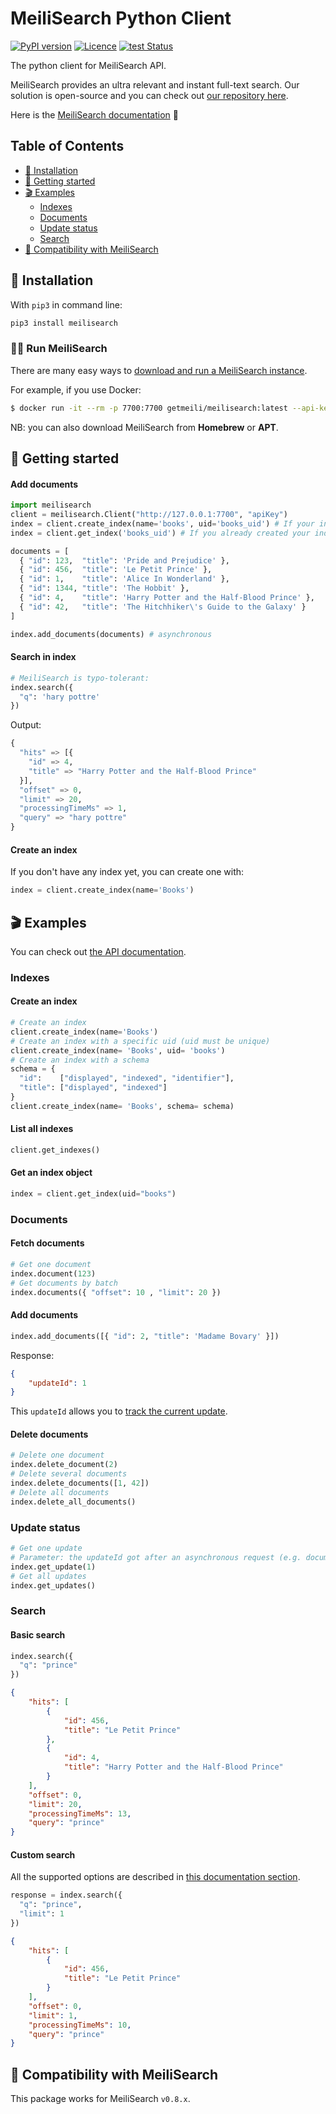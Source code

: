 # MeiliSearch Python Client

[![PyPI version](https://badge.fury.io/py/meilisearch.svg)](https://badge.fury.io/py/meilisearch)
[![Licence](https://img.shields.io/badge/licence-MIT-blue.svg)](https://img.shields.io/badge/licence-MIT-blue.svg)
[![test Status](https://github.com/meilisearch/meilisearch-python/workflows/Pytest/badge.svg)](https://github.com/{owner}/{repo}/actions)


The python client for MeiliSearch API.

MeiliSearch provides an ultra relevant and instant full-text search. Our solution is open-source and you can check out [our repository here](https://github.com/meilisearch/MeiliDB).

Here is the [MeiliSearch documentation](https://docs.meilisearch.com/) 📖

## Table of Contents <!-- omit in toc -->

- [🔧 Installation](#-installation)
- [🚀 Getting started](#-getting-started)
- [🎬 Examples](#-examples)
  - [Indexes](#indexes)
  - [Documents](#documents)
  - [Update status](#update-status)
  - [Search](#search)
- [🤖 Compatibility with MeiliSearch](#-compatibility-with-meilisearch)

## 🔧 Installation

With `pip3` in command line:

```bash
pip3 install meilisearch
```

### 🏃‍♀️ Run MeiliSearch

There are many easy ways to [download and run a MeiliSearch instance](https://docs.meilisearch.com/getting_started/download.html).

For example, if you use Docker:
```bash
$ docker run -it --rm -p 7700:7700 getmeili/meilisearch:latest --api-key=apiKey
```

NB: you can also download MeiliSearch from **Homebrew** or **APT**.

## 🚀 Getting started

#### Add documents <!-- omit in toc -->

```python
import meilisearch
client = meilisearch.Client("http://127.0.0.1:7700", "apiKey")
index = client.create_index(name='books', uid='books_uid') # If your index does not exist
index = client.get_index('books_uid') # If you already created your index

documents = [
  { "id": 123,  "title": 'Pride and Prejudice' },
  { "id": 456,  "title": 'Le Petit Prince' },
  { "id": 1,    "title": 'Alice In Wonderland' },
  { "id": 1344, "title": 'The Hobbit' },
  { "id": 4,    "title": 'Harry Potter and the Half-Blood Prince' },
  { "id": 42,   "title": 'The Hitchhiker\'s Guide to the Galaxy' }
]

index.add_documents(documents) # asynchronous
```

#### Search in index <!-- omit in toc -->
``` python
# MeiliSearch is typo-tolerant:
index.search({
  "q": 'hary pottre'
})
```

Output:
```python
{
  "hits" => [{
    "id" => 4,
    "title" => "Harry Potter and the Half-Blood Prince"
  }],
  "offset" => 0,
  "limit" => 20,
  "processingTimeMs" => 1,
  "query" => "hary pottre"
}
```

#### Create an index <!-- omit in toc -->

If you don't have any index yet, you can create one with:

```python
index = client.create_index(name='Books')
```

## 🎬 Examples

You can check out [the API documentation](https://docs.meilisearch.com/references/).

### Indexes

#### Create an index <!-- omit in toc -->
```python
# Create an index
client.create_index(name='Books')
# Create an index with a specific uid (uid must be unique)
client.create_index(name= 'Books', uid= 'books')
# Create an index with a schema
schema = {
  "id":    ["displayed", "indexed", "identifier"],
  "title": ["displayed", "indexed"]
}
client.create_index(name= 'Books', schema= schema)
```

#### List all indexes <!-- omit in toc -->
```python
client.get_indexes()
```

#### Get an index object <!-- omit in toc -->
```python
index = client.get_index(uid="books")
```

### Documents

#### Fetch documents <!-- omit in toc -->
```python
# Get one document
index.document(123)
# Get documents by batch
index.documents({ "offset": 10 , "limit": 20 })
```
#### Add documents <!-- omit in toc -->
```python
index.add_documents([{ "id": 2, "title": 'Madame Bovary' }])
```

Response:
```json
{
    "updateId": 1
}
```
This `updateId` allows you to [track the current update](#update-status).

#### Delete documents <!-- omit in toc -->
```python
# Delete one document
index.delete_document(2)
# Delete several documents
index.delete_documents([1, 42])
# Delete all documents 
index.delete_all_documents()
```

### Update status
```python
# Get one update
# Parameter: the updateId got after an asynchronous request (e.g. documents addition)
index.get_update(1)
# Get all updates
index.get_updates()
```

### Search

#### Basic search <!-- omit in toc -->

```python
index.search({
  "q": "prince"
})
```

```json
{
    "hits": [
        {
            "id": 456,
            "title": "Le Petit Prince"
        },
        {
            "id": 4,
            "title": "Harry Potter and the Half-Blood Prince"
        }
    ],
    "offset": 0,
    "limit": 20,
    "processingTimeMs": 13,
    "query": "prince"
}
```

#### Custom search <!-- omit in toc -->

All the supported options are described in [this documentation section](https://docs.meilisearch.com/references/search.html#search-in-an-index).

```python
response = index.search({
  "q": "prince",
  "limit": 1
})
```

```json
{
    "hits": [
        {
            "id": 456,
            "title": "Le Petit Prince"
        }
    ],
    "offset": 0,
    "limit": 1,
    "processingTimeMs": 10,
    "query": "prince"
}
```


## 🤖 Compatibility with MeiliSearch

This package works for MeiliSearch `v0.8.x`.
